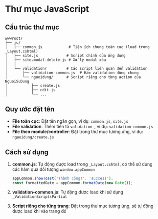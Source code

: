 # Thư mục JavaScript

## Cấu trúc thư mục

```
wwwroot/
├── js/
│   ├── common.js            # Tiện ích chung toàn cục (load trong _Layout.cshtml)
│   ├── site.js             # Script chính của ứng dụng
│   ├── site.modal-delete.js # Xử lý modal xóa
│   │
│   └── validation/         # Các script liên quan đến validation
│       ├── validation-common.js  # Hàm validation dùng chung
│       └── nguoidung/      # Script riêng cho từng action của NguoiSuDung
│           ├── create.js
│           ├── edit.js
│           └── ...
```

## Quy ước đặt tên

- **File toàn cục**: Đặt tên ngắn gọn, ví dụ: `common.js`, `site.js`
- **File validation**: Thêm tiền tố `validation-`, ví dụ: `validation-common.js`
- **File theo module/controller**: Đặt trong thư mục tương ứng, ví dụ: `nguoidung/create.js`

## Cách sử dụng

1. **common.js**: Tự động được load trong `_Layout.cshtml`, có thể sử dụng các hàm qua đối tượng `window.appCommon`
   ```javascript
   appCommon.showToast('Thành công!', 'success');
   const formattedDate = appCommon.formatDate(new Date());
   ```

2. **validation-common.js**: Tự động được load khi sử dụng `_ValidationScriptsPartial`

3. **Script riêng cho từng trang**: Đặt trong thư mục tương ứng, sẽ tự động được load khi vào trang đó
